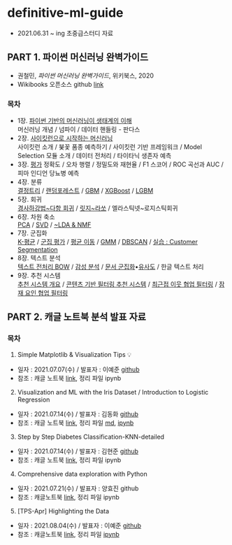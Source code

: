 # definitive-ml-guide
- 2021.06.31 ~ ing 초중급스터디 자료

## PART 1. 파이썬 머신러닝 완벽가이드
- 권철민, *파이썬 머신러닝 완벽가이드*, 위키북스, 2020
- Wikibooks 오픈소스 github [link](https://github.com/wikibook/ml-definitive-guide)
### 목차
- 1장. [파이썬 기반의 머신러닝이 생태계의 이해](https://github.com/dddonghwa/ml-definitive-guide/blob/main/ch01_python_ml/ch01_python_ml.ipynb)   
머신러닝 개념 / 넘파이 / 데이터 핸들링 - 판다스
- 2장. [사이킷런으로 시작하는 머신러닝](https://github.com/dddonghwa/ml-definitive-guide/blob/main/ch02_sklearn/ch02_sklearn.ipynb)  
사이킷런 소개 / 붖꽃 품종 예측하기 / 사이킷런 기반 프레임워크 / Model Selection 모듈 소개 / 데이터 전처리 / 타이타닉 생존자 예측
- 3장. [평가](https://github.com/dddonghwa/definitive-ml-guide/blob/main/ch03_evaluation/ch03_evaluation.md)
정확도 / 오차 행렬 / 정밀도와 재현율 / F1 스코어 / ROC 곡선과 AUC / 피마 인디언 당뇨병 예측  
- 4장. 분류   
  [결정트리](https://github.com/dddonghwa/definitive-ml-guide/blob/main/ch04_classification/ch04_2_decisiontree.ipynb) / [랜덤포레스트](https://github.com/dddonghwa/definitive-ml-guide/blob/main/ch04_classification/ch04_3_ensemble_randomforest.ipynb) / [GBM](https://github.com/dddonghwa/definitive-ml-guide/blob/main/ch04_classification/ch04_4_GBM.ipynb) / [XGBoost](https://github.com/dddonghwa/definitive-ml-guide/blob/main/ch04_classification/ch04_5_XGBoost.ipynb) / [LGBM](https://github.com/dddonghwa/definitive-ml-guide/blob/main/ch04_classification/ch04_6_LGBM_hyunjun.ipynb)
- 5장. 회귀   
  [경사하강법\~다항 회귀](https://github.com/dddonghwa/definitive-ml-guide/blob/main/ch05_regression/ch05_regression_basic_hyunjun.ipynb) / [릿지\~라쏘](https://github.com/dddonghwa/definitive-ml-guide/blob/main/ch05_regression/ch05_ridge_lasso.ipynb) / 엘라스틱넷\~로지스틱회귀
- 6장. 차원 축소  
 [PCA](https://github.com/dddonghwa/definitive-ml-guide/blob/main/ch06_dimension_reduction/ch06_PCA_hyojin.ipynb) / [SVD](https://github.com/dddonghwa/definitive-ml-guide/blob/main/ch06_dimension_reduction/ch06_SVD_hyunjun.ipynb) / [~LDA & NMF](https://github.com/dddonghwa/definitive-ml-guide/blob/main/ch06_dimension_reduction/ch06_dimension_reduction.ipynb)
- 7장. 군집화  
 [K-평균](https://github.com/dddonghwa/definitive-ml-guide/blob/main/ch07_clustering/ch07_1_k_mean.ipynb) / [군집 평가](https://github.com/dddonghwa/definitive-ml-guide/blob/main/ch07_clustering/ch07_2_cluster_evaluation.ipynb) / [평균 이동](https://github.com/dddonghwa/definitive-ml-guide/blob/main/ch07_clustering/ch07_3_mean_shift.ipynb) / [GMM](https://github.com/dddonghwa/definitive-ml-guide/blob/main/ch07_clustering/ch07_4_GMM.ipynb) / [DBSCAN](https://github.com/dddonghwa/definitive-ml-guide/blob/main/ch07_clustering/ch07_5_DBSCAN.ipynb) / [실습 : Customer Segmentation](https://github.com/dddonghwa/definitive-ml-guide/blob/main/ch07_clustering/ch07_6_clustering_practice_customer_segmentation.ipynb)
- 8장. 텍스트 분석   
 [텍스트 전처리 BOW](https://github.com/dddonghwa/definitive-ml-guide/blob/main/ch08_text_analytics/ch08_text_preprocessing_BOW.ipynb) / [감성 분석](https://github.com/dddonghwa/ml-definitive-guide/blob/main/ch08_text_analytics/ch08_2_sentiment_analysis.ipynb) / [문서 군집화](https://github.com/dddonghwa/ml-definitive-guide/blob/main/ch08_text_analytics/ch08_3_text_clustering_hyunjun.ipynb)•[유사도](https://github.com/dddonghwa/ml-definitive-guide/blob/main/ch08_text_analytics/ch08_4_document_similarity_hyunjun.ipynb) / 한글 텍스트 처리
- 9장. 추천 시스템  
  [추천 시스템 개요](https://github.com/dddonghwa/ml-definitive-guide/blob/main/ch09_recommendations/ch09_1_recommendations.ipynb) / [콘텐츠 기반 필터링 추천 시스템](https://github.com/dddonghwa/ml-definitive-guide/blob/main/ch09_recommendations/ch09_2_contents_based.ipynb) / [최근접 이웃 협업 필터링](https://github.com/dddonghwa/ml-definitive-guide/blob/main/ch09_recommendations/ch09_3_item_based.ipynb) / [잠재 요인 협업 필터링](https://github.com/dddonghwa/ml-definitive-guide/blob/main/ch09_recommendations/ch09_4_latent_factor_hyojin.ipynb)



## PART 2. 캐글 노트북 분석 발표 자료
### 목차
1. Simple Matplotlib & Visualization Tips 💡
  - 일자 : 2021.07.07(수) / 발표자 : 이예준 [github](https://github.com/yejun-lee)
  - 참조 : 캐글 노트북 [link](https://www.kaggle.com/subinium/simple-matplotlib-visualization-tips), 정리 파일 ipynb
2. Visualization and ML with the Iris Dataset / Introduction to Logistic Regression 
  - 일자 : 2021.07.14(수) / 발표자 : 김동화 [github](https://github.com/dddonghwa)
  - 참조 : 캐글 노트북 [link](https://www.kaggle.com/jchen2186/machine-learning-with-iris-dataset), 정리 파일 [md](https://github.com/dddonghwa/definitive-ml-guide/blob/main/kaggle_notebook_01_iris/kaggle_notebook_01_iris.md), [ipynb](https://github.com/dddonghwa/definitive-ml-guide/blob/main/kaggle_notebook_01_iris/kaggle_notebook_01_iris.ipynb)
3. Step by Step Diabetes Classification-KNN-detailed
  - 일자 : 2021.07.14(수) / 발표자 : 김현준 [github](https://github.com/hyunjun33)
  - 참조 : 캐글 노트북 [link](https://www.kaggle.com/shrutimechlearn/step-by-step-diabetes-classification-knn-detailed), 정리 파일 ipynb
4.  Comprehensive data exploration with Python
  - 일자 : 2021.07.21(수) / 발표자 : 양효진 github
  - 참조 : 캐글노트북 [link](https://www.kaggle.com/pmarcelino/comprehensive-data-exploration-with-python), 정리 파일 ipynb
5. [TPS-Apr] Highlighting the Data 
  - 일자 : 2021.08.04(수) / 발표자 : 이예준 [github](https://github.com/yejun-lee)
  - 참조 : 캐글노트북 [link](https://www.kaggle.com/subinium/tps-apr-highlighting-the-data), 정리 파일 [ipynb](https://github.com/dddonghwa/definitive-ml-guide/blob/main/kaggle_notebook_05_titanic/kaggle_notebook_05_titanic.ipynb)


